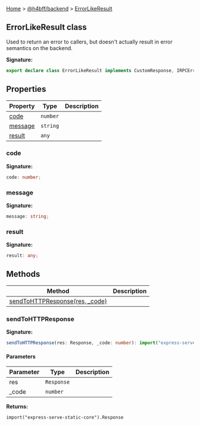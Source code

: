 [Home](/) &gt; [@h4bff/backend](../backend.md) &gt; [ErrorLikeResult](ErrorLikeResult.md)

## ErrorLikeResult class

Used to return an error to callers, but doesn't actually result in error semantics on the backend.

<b>Signature:</b>

```typescript
export declare class ErrorLikeResult implements CustomResponse, IRPCErrorLikeResult 
```

## Properties

|  Property | Type | Description |
|  --- | --- | --- |
|  [code](ErrorLikeResult.md#code) | <code>number</code> |  |
|  [message](ErrorLikeResult.md#message) | <code>string</code> |  |
|  [result](ErrorLikeResult.md#result) | <code>any</code> |  |

### code

<b>Signature:</b>

```typescript
code: number;
```

### message

<b>Signature:</b>

```typescript
message: string;
```

### result

<b>Signature:</b>

```typescript
result: any;
```

## Methods

|  Method | Description |
|  --- | --- |
|  [sendToHTTPResponse(res, \_code)](ErrorLikeResult.md#sendtohttpresponse) |  |

### sendToHTTPResponse

<b>Signature:</b>

```typescript
sendToHTTPResponse(res: Response, _code: number): import("express-serve-static-core").Response;
```

#### Parameters

|  Parameter | Type | Description |
|  --- | --- | --- |
|  res | <code>Response</code> |  |
|  \_code | <code>number</code> |  |

<b>Returns:</b>

`import("express-serve-static-core").Response`

